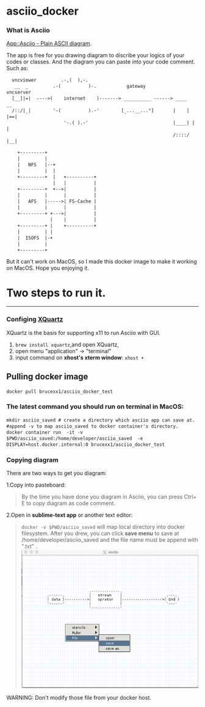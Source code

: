 # asciio_docker
### What is Asciio
[App::Asciio - Plain ASCII diagram](https://metacpan.org/pod/App::Asciio).

The app is free for you drawing diagram to discribe your logics of your codes or classes. 
And the diagram you can paste into your code comment.
Such as:

```
  vncviewer         .-,(  ),-.    
   __  _         .-(          )-.           gateway           vncserver 
  [__]|=|  ---->(    internet    )-------> __________ ------> ____   __ 
  /::/|_|        '-(          ).-'        [_...__...°]       |    | |==|
                     '-.( ).-'                               |____| |  |
                                                             /::::/ |__|
```
```
    +---------+
    |         |
    |   NFS   |--+
    |         |  |
    +---------+  |   +----------+
                 |   |          |
    +---------+  +-->|          |
    |         |      |          |
    |   AFS   |----->| FS-Cache |
    |         |      |          |
    +---------+ +--->|          |
                |    |          | 
    +---------+ |    +----------+ 
    |         | |
    |  ISOFS  |-+
    |         |   
    +---------+
```
But it can't work on MacOS,
so I made this docker image to make it working on MacOS.
Hope you enjoying it.

# Two steps to run it.
----------
### Configing [XQuartz](https://www.xquartz.org/)
XQuartz is the basis for supporting x11 to run Asciio with GUI.

1. `brew install xquartz`,and open XQuartz,
2. open menu "application" -> "terminal"
3. input command on **xhost's xterm window**: `xhost +`
## Pulling docker image 

```
docker pull brucexx1/asciio_docker_test
```

### The latest command you should run on terminal in MacOS:
```shell
mkdir asciio_saved # create a directory which asciio app can save at.
#append -v to map asciio_saved to docker container's directory.
docker container run  -it -v $PWD/asciio_saved:/home/developer/asciio_saved  -e DISPLAY=host.docker.internal:0 brucexx1/asciio_docker_test
```

### Copying diagram
There are two ways to get you diagram:

1.Copy into pasteboard:

> By the time you have done you diagram in Asciio, you can press Ctrl+ E to copy diagram as code comment.

2.Open in **sublime-text app** or another text editor:

> `docker -v $PWD/asciio_saved` will map local directory into docker filesystem. After you drew, you can click **save menu** to save at /home/developer/asciio_saved and  the file name  must be append with ".txt" .
![screenshot](https://raw.githubusercontent.com/BruceWind/asciio_docker/main/screenshot_of_asciio.png)

WARNING: Don't modify those file from your docker host.